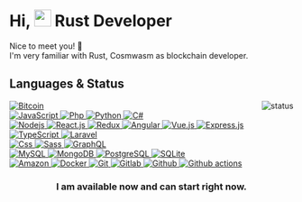 <h1>Hi, <img src="https://raw.githubusercontent.com/iampavangandhi/iampavangandhi/master/gifs/Hi.gif" width="30px"> Rust Developer</h1>
<p align="left">
Nice to meet you! 🤗 <br/>
I'm very familiar with  Rust, Cosmwasm as blockchain developer.
</p>



<h2>Languages & Status</h2>


<p align="right">
  <img alt="status" src="https://github-readme-stats.vercel.app/api?username=kartosangel&show_icons=true&&custom_title=Current%20Status&title_color=baf14f&text_color=76d285&icon_color=cff389&theme=dark" align="right" />
</p>


<div>
  <a href="https://github.com/kartosangel">
    <img alt="Bitcoin" src="https://img.shields.io/badge/Bitcoin-ab790d?style=flat&logo=bitcoin&logoColor=white" />
  </a>
</div>
<div>
  <a href="https://github.com/kartosangel">
    <img alt="JavaScript" src="https://img.shields.io/badge/JavaScript-323330?style=flat&logo=javascript&logoColor=F7DF1E" />
  </a>
  <a href="https://github.com/kartosangel">
    <img alt="Php" src="https://img.shields.io/badge/PHP-777BB4?style=flat&logo=php&logoColor=white" />
  </a>
  <a href="https://github.com/kartosangel">
    <img alt="Python" src="https://img.shields.io/badge/Python-14354C?style=flat&logo=python&logoColor=white" />
  </a>
  <a href="https://github.com/kartosangel">
    <img alt="C#" src="https://img.shields.io/badge/C%23-239120?style=flat&logo=c-sharp&logoColor=white" />
  </a>
</div>
<div>
  <a href="https://github.com/kartosangel">
    <img alt="Nodejs" src="https://img.shields.io/badge/-Nodejs-43853d?style=flat&logo=Node.js&logoColor=white" />
  </a>
  <a href="https://github.com/kartosangel">
    <img alt="React.js" src="https://img.shields.io/badge/-ReactJS-61DAFB?style=flat&logo=react&logoColor=white" />
  </a>
  <a href="https://github.com/kartosangel">
    <img alt="Redux" src="https://img.shields.io/badge/-Redux-764ABC?style=flat&logo=redux&logoColor=white" />
  </a>
  <a href="https://github.com/kartosangel">
    <img alt="Angular" src="https://img.shields.io/badge/-Angular-DD0031?style=flat&logo=angular&logoColor=white" />
  </a>
  <a href="https://github.com/kartosangel">
    <img alt="Vue.js" src="https://img.shields.io/badge/Vue.js-35495E?style=flat&logo=vue.js&logoColor=4FC08D" />
  </a>
  <a href="https://github.com/kartosangel">
    <img alt="Express.js" src="https://img.shields.io/badge/Express.js-80a50e?style=flat&logoColor=white" />
  </a>
  <a href="https://github.com/kartosangel">
    <img alt="TypeScript" src="https://img.shields.io/badge/-TypeScript-007ACC?style=flat&logo=typescript&logoColor=white" />
  </a>
  <a href="https://github.com/kartosangel">
    <img alt="Laravel" src="https://img.shields.io/badge/Laravel-FF2D20?style=flat&logo=laravel&logoColor=white" />
  </a>
</div>
<div>
  <a href="https://github.com/kartosangel">
    <img alt="Css" src="https://img.shields.io/badge/CSS-239120?&style=flat&logo=css3&logoColor=white" />
  </a>
  <a href="https://github.com/kartosangel">
    <img alt="Sass" src="https://img.shields.io/badge/-Sass-CC6699?style=flat&logo=sass&logoColor=white" />
  </a>
  <a href="https://github.com/kartosangel">  
    <img alt="GraphQL" src="https://img.shields.io/badge/-GraphQL-E10098?style=flat&logo=graphql&logoColor=white" />
  </a>
</div>
<div>
  <a href="https://github.com/kartosangel">
    <img alt="MySQL" src="https://img.shields.io/badge/-MySQL-0f69a9?style=flat&logo=mysql&logoColor=white" />
  </a>
  <a href="https://github.com/kartosangel">
    <img alt="MongoDB" src="https://img.shields.io/badge/-MongoDB-13aa52?style=flat&logo=mongodb&logoColor=white" />
  </a>
  <a href="https://github.com/kartosangel">
    <img alt="PostgreSQL" src="https://img.shields.io/badge/PostgreSQL-316192?style=flat&logo=postgresql&logoColor=white" />
  </a>
  <a href="https://github.com/kartosangel">
    <img alt="SQLite" src="https://img.shields.io/badge/SQLite-07405E?style=flat&logo=sqlite&logoColor=white" />
  </a>
</div>
<div>
  <a href="https://github.com/kartosangel">  
    <img alt="Amazon" src="https://img.shields.io/badge/Amazon_AWS-232F3E?style=flat&logo=amazon-aws&logoColor=white" />
  </a>
  <a href="https://github.com/kartosangel">  
    <img alt="Docker" src="https://img.shields.io/badge/-Docker-46a2f1?style=flat&logo=docker&logoColor=white" />
  </a>
  <a href="https://github.com/kartosangel">  
    <img alt="Git" src="https://img.shields.io/badge/-Git-F05032?style=flat&logo=git&logoColor=white" />
  </a>
  <a href="https://github.com/kartosangel">  
    <img alt="Gitlab" src="https://img.shields.io/badge/-GitLab-FCA121?style=flat&logo=gitlab" />
  </a>
  <a href="https://github.com/kartosangel">  
    <img alt="Github" src="https://img.shields.io/badge/-GitHub-181717?style=flat&logo=github" />
  </a>
  <a href="https://github.com/kartosangel">  
    <img alt="Github actions" src="https://img.shields.io/badge/-Github_Actions-2088FF?style=flat&logo=github-actions&logoColor=white" />
  </a>
</div>


<h3 align="center">I am available now and can start right now.</h3>



